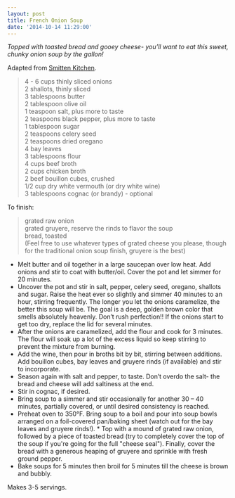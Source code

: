 ```yaml
---
layout: post
title: French Onion Soup
date: '2014-10-14 11:29:00'
---
```


*Topped with toasted bread and gooey cheese- you’ll want to eat this sweet, chunky onion soup by the gallon!*

Adapted from [Smitten Kitchen](http://smittenkitchen.com/blog/2011/04/french-onion-soup/).

> 4 - 6 cups thinly sliced onions    
> 2 shallots, thinly sliced    
> 3 tablespoons butter    
> 2 tablespoon olive oil    
> 1 teaspoon salt, plus more to taste    
> 2 teaspoons black pepper, plus more to taste        
> 1 tablespoon sugar         
> 2 teaspoons celery seed    
> 2 teaspoons dried oregano    
> 4 bay leaves    
> 3 tablespoons flour    
> 4 cups beef broth    
> 2 cups chicken broth    
> 2 beef bouillon cubes, crushed    
> 1/2 cup dry white vermouth (or dry white wine)     
> 3 tablespoons cognac (or brandy) - optional   

To finish:

> grated raw onion      
> grated gruyere, reserve the rinds to flavor the soup                
> bread, toasted    
> (Feel free to use whatever types of grated cheese you please, though for the traditional onion soup finish, gruyere is the best)    

* Melt butter and oil together in a large saucepan over low heat. Add onions and stir to coat with butter/oil. Cover the pot and let simmer for 20 minutes.
* Uncover the pot and stir in salt, pepper, celery seed, oregano, shallots and sugar. Raise the heat ever so slightly and simmer 40 minutes to an hour, stirring frequently. The longer you let the onions caramelize, the better this soup will be. The goal is a deep, golden brown color that smells absolutely heavenly. Don’t rush perfection!! If the onions start to get too dry, replace the lid for several minutes.
* After the onions are caramelized, add the flour and cook for 3 minutes. The flour will soak up a lot of the excess liquid so keep stirring to prevent the mixture from burning.
* Add the wine, then pour in broths bit by bit, stirring between additions. Add bouillon cubes, bay leaves and gruyere rinds (if available) and stir to incorporate.
* Season again with salt and pepper, to taste. Don’t overdo the salt- the bread and cheese will add saltiness at the end.
* Stir in cognac, if desired.
* Bring soup to a simmer and stir occasionally for another 30 – 40 minutes, partially covered, or until desired consistency is reached.
* Preheat oven to 350°F. Bring soup to a boil and pour into soup bowls arranged on a foil-covered pan/baking sheet (watch out for the bay leaves and gruyere rinds!). * Top with a mound of grated raw onion, followed by a piece of toasted bread (try to completely cover the top of the soup if you're going for the full "cheese seal"). Finally, cover the bread with a generous heaping of gruyere and sprinkle with fresh ground pepper.
* Bake soups for 5 minutes then broil for 5 minutes till the cheese is brown and bubbly.

Makes 3-5 servings.